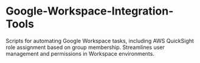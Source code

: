 # Google-Workspace-Integration-Tools
Scripts for automating Google Workspace tasks, including AWS QuickSight role assignment based on group membership. Streamlines user management and permissions in Workspace environments.
